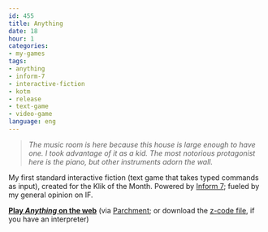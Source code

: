 ```yaml
---
id: 455
title: Anything
date: 18
hour: 1
categories:
- my-games
tags:
- anything
- inform-7
- interactive-fiction
- kotm
- release
- text-game
- video-game
language: eng
---
```


> _The music room is here because this house is large enough to have one. I took advantage of it as a kid. The most notorious protagonist here is the piano, but other instruments adorn the wall._

My first standard interactive fiction (text game that takes typed commands as input), created for the Klik of the Month. Powered by [Inform 7](http://inform7.com/); fueled by my general opinion on IF.

**[Play _Anything_ on the web](http://parchment.googlecode.com/svn/trunk/parchment.html?story=http://www.agj.cl/files/games/anything-kotm/anything.z5)** (via [Parchment](http://code.google.com/p/parchment/); or download the [z-code file](http://www.agj.cl/files/games/anything-kotm/anything.z5), if you have an interpreter)
